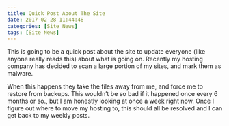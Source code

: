 ```yaml
---
title: Quick Post About The Site
date: 2017-02-28 11:44:48
categories: [Site News]
tags: [Site News]
---
```


This is going to be a quick post about the site to update everyone (like anyone really reads this) about what is going on. Recently my hosting company has decided to scan a large portion of my sites, and mark them as malware.
<!--more-->
When this happens they take the files away from me, and force me to restore from backups. This wouldn&#8217;t be so bad if it happened once every 6 months or so., but I am honestly looking at once a week right now. Once I figure out where to move my hosting to, this should all be resolved and I can get back to my weekly posts.